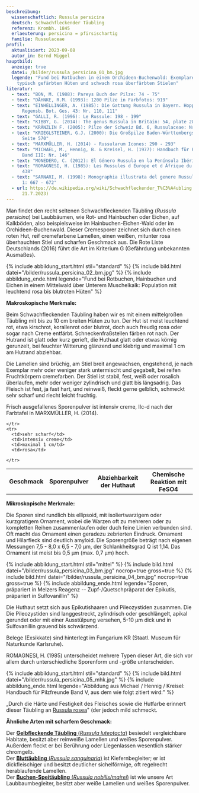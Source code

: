 ```yaml
---
beschreibung:
  wissenschaftlich: Russula persicina
  deutsch: Schwachfleckender Täubling
  referenz: Krombh. 1845
  erlaeuterung: persicina = pfirsischartig
  familie: Russulaceae
profil:
  aktualisiert: 2023-09-08
  autor_in: Bernd Miggel
hauptbild:
  anzeige: true
  datei: /bilder/russula_persicina_01_bm.jpg
  legende: "Fund bei Rotbuchen in einem Orchideen-Buchenwald: Exemplare mit
    typisch gefärbten Hüten und schwach rosa überfärbten Stielen"
literatur:
  - text: "BON, M. (1988): Pareys Buch der Pilze: 74 - 75"
  - text: "DÄHNKE, R.M. (1993): 1200 Pilze in Farbfotos: 919"
  - text: "EINHELLINGER, A. (1985): Die Gattung Russula in Bayern. Hoppea, Denkschr.
      Regensb. Bot. Ges. 43: Nr. 110, 111"
  - text: "GALLI, R. (1996): Le Russule: 198 - 199"
  - text: "KIBBY, G. (2014): The genus Russula in Britain: 54, plate 28"
  - text: "KRÄNZLIN F. (2005): Pilze der Schweiz Bd. 6, Russulaceae: Nr. 181"
  - text: "KRIEGLSTEINER, G.J. (2000): Die Großpilze Baden-Württembergs, Bd. 2:
      Seite 570"
  - text: "MARXMÜLLER, H. (2014) - Russularum Icones: 290 - 293"
  - text: "MICHAEL, M., Hennig, B. & Kreisel, H. (1977): Handbuch für Pilzfreunde
      Band III: Nr. 146"
  - text: "MONEDERO, C. (2012): El Género Russula en la Península Ibérica: 244 - 245"
  - text: "ROMAGNESI, H. (1985): Les Russules d ́Europe et d ́Afrique du Nord: 430 -
      438"
  - text: "SARNARI, M. (1998): Monographia illustrata del genere Russula in Europa
      1: 667 - 672"
  - url: https://de.wikipedia.org/wiki/Schwachfleckender_T%C3%A4ubling (abgerufen am
      21.7.2023)
---
```

Man findet den recht seltenen Schwachfleckenden Täubling (*Russula persicina*) bei Laubbäumen, wie Rot- und Hainbuchen oder Eichen, auf Kalkböden, also beispielsweise im Hainbuchen-Eichen-Wald oder im Orchideen-Buchenwald. Dieser Cremesporer zeichnet sich durch einen roten Hut, reif cremefarbene Lamellen, einen weißen, mitunter rosa überhauchten Stiel und scharfen Geschmack aus. Die Rote Liste Deutschlands (2016) führt die Art im Kriterium G (Gefährdung unbekannten Ausmaßes).

{% include abbildung_start.html stil="standard" %}
{% include bild.html datei="/bilder/russula_persicina_02_bm.jpg" %}
{% include abbildung_ende.html legende="Fund bei Rotbuchen, Hainbuchen und Eichen in einem Mittelwald über Unterem Muschelkalk: Population mit leuchtend rosa bis blutroten Hüten" %}

**Makroskopische Merkmale:**

Beim Schwachfleckenden Täubling haben wir es mit einem mittelgroßen Täubling mit bis zu 10 cm breiten Hüten zu tun. Der Hut ist meist leuchtend rot, etwa kirschrot, korallenrot oder blutrot, doch auch freudig rosa oder sogar nach Creme entfärbt. Schneckenfraßstellen färben rot nach. Der Hutrand ist glatt oder kurz gerieft, die Huthaut glatt oder etwas körnig gerunzelt, bei feuchter Witterung glänzend und klebrig und maximal 1 cm am Hutrand abziehbar.

Die Lamellen sind brüchig, am Stiel breit angewachsen, engstehend, je nach Exemplar mehr oder weniger stark untermischt und gegabelt, bei reifen Fruchtkörpern cremefarben. Der Stiel ist stabil, fest, weiß oder rosalich überlaufen, mehr oder weniger zylindrisch und glatt bis längsadrig. Das Fleisch ist fest, ja fast hart, und reinweiß, fleckt gerne gelblich, schmeckt sehr scharf und riecht leicht fruchtig.

Frisch ausgefallenes Sporenpulver ist intensiv creme, IIc-d nach der Farbtafel in MARXMÜLLER, H. (2014).

<div class="table-responsive">
  <table class="table taeubling">
    <tr>
      <th rowspan="2">Geschmack</th>
      <th rowspan="2">Sporenpulver</th>
      <th rowspan="2">Abziehbarkeit der Huthaut</th>
      <th colspan="3" class="text-center">Chemische Reaktion mit FeSO4</th>
    </tr>
    <tr>
      
      
    </tr>
    <tr>
      <td>sehr scharf</td>
      <td>intensiv creme</td>
      <td>maximal 1 cm/td>
      <td>rosa</td>
       
    </tr>
  </table>
</div>

**Mikroskopische Merkmale:**

Die Sporen sind rundlich bis ellipsoid, mit isoliertwarzigem oder kurzgratigem Ornament, wobei die Warzen oft zu mehreren oder zu kompletten Reihen zusammenlaufen oder duch feine Linien verbunden sind. Oft macht das Ornament einen geradezu zebrierten Eindruck. Ornament und Hilarfleck sind deutlich amyloid. Die Sporengröße beträgt nach eigenen Messungen 7,5 - 8,0 x 6,5 - 7,0 µm, der Schlankheitsgrad Q ist 1,14. Das Ornament ist meist bis 0,5 µm (max. 0,7 µm) hoch.

{% include abbildung_start.html stil="mittel" %}
{% include bild.html datei="/bilder/russula_persicina_03_bm.jpg" nocrop=true gross=true %}
{% include bild.html datei="/bilder/russula_persicina_04_bm.jpg" nocrop=true gross=true %}
{% include abbildung_ende.html legende="Sporen, präpariert in Melzers Reagenz -- Zupf-/Quetschpräparat der Epikutis, präpariert in Sulfovanillin" %}

Die Huthaut setzt sich aus Epikutishaaren und Pileozystiden zusammen. Die Die Pileozystiden sind langgestreckt, zylindrisch oder geschlängelt, apikal gerundet oder mit einer Ausstülpung versehen, 5-10 µm dick und in Sulfovanillin grauend bis schwärzend.

Belege (Exsikkate) sind hinterlegt im Fungarium KR (Staatl. Museum für Naturkunde Karlsruhe).

ROMAGNESI, H. (1985) unterscheidet mehrere Typen dieser Art, die sich vor allem durch unterschiedliche Sporenform und -größe unterscheiden.

{% include abbildung_start.html stil="standard" %}
{% include bild.html datei="/bilder/russula_persicina_05_mhk.jpg" %}
{% include abbildung_ende.html legende="Abbildung aus Michael / Hennig / Kreisel: Handbuch für Pilzfreunde Band V, aus dem wie folgt zitiert wird:" %}

„Durch die Härte und Festigkeit des Fleisches sowie die Hutfarbe erinnert dieser Täubling an [Russula rosea](/pilze/russula-rosea-harter-zinnobertäubling)" (der jedoch mild schmeckt.

**Ähnliche Arten mit scharfem Geschmack:**

Der [**Gelbfleckende Täubling** (*Russula luteotacta*)](/pilze/russula-luteotacta-gelbfleckender-täubling) besiedelt vergleichbare Habitate, besitzt aber reinweiße Lamellen und weißes Sporenpulver. Außerdem fleckt er bei Berührung oder Liegenlassen wesentlich stärker chromgelb.\
Der [**Bluttäubling** (*Russula sanguinaria*)](/pilze/russula-sanguinaria-blutroter-täubling-bluttäubling) ist Kiefernbegleiter; er ist dickfleischiger und besitzt deutlicher sichelförmige, oft regelrecht herablaufende Lamellen.\
Der [**Buchen-Speitäubling** (*Russula nobilis/mairei*)](/pilze/russula-nobilis-buchen-speitäubling) ist wie unsere Art Laubbaumbegleiter, besitzt aber weiße Lamellen und weißes Sporenpulver.